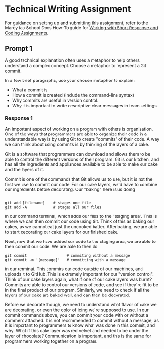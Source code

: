 # Technical Writing Assignment

For guidance on setting up and submitting this assignment, refer to the Marcy lab School Docs How-To guide for [Working with Short Response and Coding Assignments](https://marcylabschool.gitbook.io/marcy-lab-school-docs/how-tos/working-with-assignments#how-to-work-on-assignments).

## Prompt 1

A good technical explanation often uses a metaphor to help others understand a complex concept. Choose a metaphor to represent a Git commit. 

In a few brief paragraphs, use your chosen metaphor to explain:
* What a commit is
* How a commit is created (include the command-line syntax)
* Why commits are useful in version control.
* Why it is important to write descriptive clear messages in team settings.

### Response 1

An important aspect of working on a program with others is organization. One of the ways that programmers are able to organize their code in a understandable  way is by using Git to create "commits" of their code. A way we can think about using commits is by thinking of the layers of a cake. 
 
Git is a software that programmers can download and
allows them to be able to control the different versions of their program. Git is our kitchen, and has all the ingredients and appliances available to be able to make our cake and the layers of it. 

Commit is one of the commands that Git allows us to use, but it is not the first we use to commit our code. For our cake layers, we'd have to combine our ingredients before decorating. Our "baking" here is us doing 

```

git add [filename]    # stages one file
git add -A            # stages all our files

```
in our command terminal, which adds our files to the "staging area". This is where we can then commit our code using Git. Think of this as baking our cakes, as we cannot eat just the uncooked batter. After baking, we are able to start decorating our cake layers for our finished cake. 

Next, now that we have added our code to the staging area, we are able to then commit our code. We are able to then do 

```
git commit                  # commiting without a message 
git commit -m '[message]'   # committing with a message
```

in our terminal. This commits our code outside of our machines, and uploads it to GitHub. This is extremely important for our "version control". Think of our cake layers again, what if one of our cake layers was burnt? Commits are able to control our versions of code, and see if they're fit to be in the final product of our program. Similarly, we need to check if all the layers of our cake are baked well, and can then be decorated.

Before we decorate though, we need to understand what flavor of cake we are decorating, or even the color of icing we're supposed to use. In our commit commands above, you can commit your code with or without a comment attached. It is not recommended to commit without a message, as it is important to programmers to know what was done in this commit, and why. What if this cake layer was red velvet and needed to be under the layer of chocolate? Communication is important, and this is the same for programmers working together on a program.